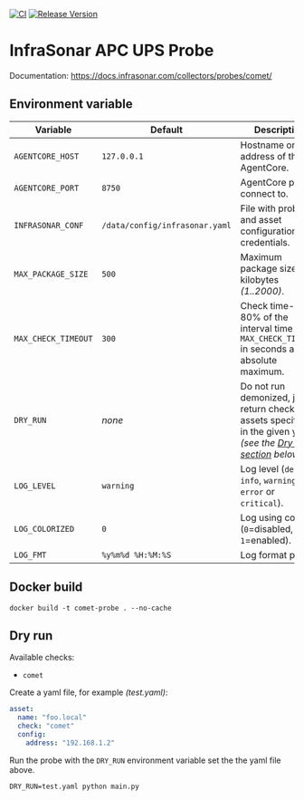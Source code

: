 [![CI](https://github.com/infrasonar/comet-probe/workflows/CI/badge.svg)](https://github.com/infrasonar/comet-probe/actions)
[![Release Version](https://img.shields.io/github/release/infrasonar/comet-probe)](https://github.com/infrasonar/comet-probe/releases)

# InfraSonar APC UPS Probe

Documentation: https://docs.infrasonar.com/collectors/probes/comet/

## Environment variable

Variable            | Default                        | Description
------------------- | ------------------------------ | ------------
`AGENTCORE_HOST`    | `127.0.0.1`                    | Hostname or Ip address of the AgentCore.
`AGENTCORE_PORT`    | `8750`                         | AgentCore port to connect to.
`INFRASONAR_CONF`   | `/data/config/infrasonar.yaml` | File with probe and asset configuration like credentials.
`MAX_PACKAGE_SIZE`  | `500`                          | Maximum package size in kilobytes _(1..2000)_.
`MAX_CHECK_TIMEOUT` | `300`                          | Check time-out is 80% of the interval time with `MAX_CHECK_TIMEOUT` in seconds as absolute maximum.
`DRY_RUN`           | _none_                         | Do not run demonized, just return checks and assets specified in the given yaml _(see the [Dry run section](#dry-run) below)_.
`LOG_LEVEL`         | `warning`                      | Log level (`debug`, `info`, `warning`, `error` or `critical`).
`LOG_COLORIZED`     | `0`                            | Log using colors (`0`=disabled, `1`=enabled).
`LOG_FMT`           | `%y%m%d %H:%M:%S`              | Log format prefix.

## Docker build

```
docker build -t comet-probe . --no-cache
```

## Dry run

Available checks:
- `comet`

Create a yaml file, for example _(test.yaml)_:

```yaml
asset:
  name: "foo.local"
  check: "comet"
  config:
    address: "192.168.1.2"
```

Run the probe with the `DRY_RUN` environment variable set the the yaml file above.

```
DRY_RUN=test.yaml python main.py
```

